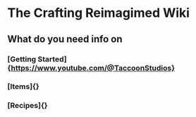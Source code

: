 # The Crafting Reimagimed Wiki

## What do you need info on

### [Getting Started]{https://www.youtube.com/@TaccoonStudios}

### [Items]{}

### [Recipes]{}
